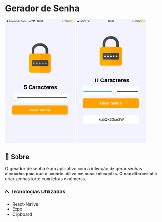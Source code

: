 # Gerador de Senha


<!-- <p> -->
 <img src="./src/assets/geradorSenha.jpeg" width="230"> <img src="./src/assets/geradoSenha.jpeg"  width="230">
<!-- </p> -->


## 📃 Sobre
 O gerador de senha é um aplicativo com a intenção de gerar senhas aleatórias para que o usuário utilize em suas aplicações. O seu diferencial é criar senhas forte com letras e números.


### ⛏️ Tecnologias Utilizadas

* React-Native
* Expo
* Clipboard